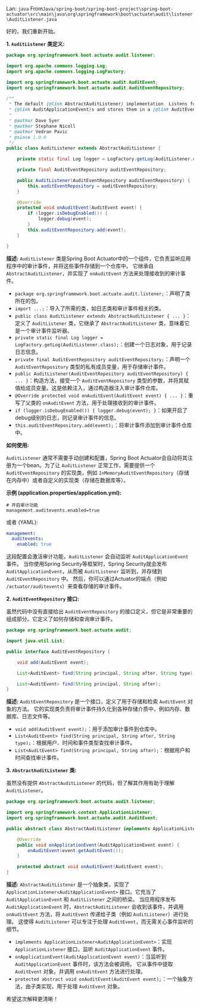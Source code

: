 Lan: `java` From`Java/spring-boot/spring-boot-project\spring-boot-actuator\src\main\java\org\springframework\boot\actuate\audit\listener\AuditListener.java`

好的，我们重新开始。

**1. `AuditListener` 类定义:**

```java
package org.springframework.boot.actuate.audit.listener;

import org.apache.commons.logging.Log;
import org.apache.commons.logging.LogFactory;

import org.springframework.boot.actuate.audit.AuditEvent;
import org.springframework.boot.actuate.audit.AuditEventRepository;

/**
 * The default {@link AbstractAuditListener} implementation. Listens for
 * {@link AuditApplicationEvent}s and stores them in a {@link AuditEventRepository}.
 *
 * @author Dave Syer
 * @author Stephane Nicoll
 * @author Vedran Pavic
 * @since 1.0.0
 */
public class AuditListener extends AbstractAuditListener {

	private static final Log logger = LogFactory.getLog(AuditListener.class);

	private final AuditEventRepository auditEventRepository;

	public AuditListener(AuditEventRepository auditEventRepository) {
		this.auditEventRepository = auditEventRepository;
	}

	@Override
	protected void onAuditEvent(AuditEvent event) {
		if (logger.isDebugEnabled()) {
			logger.debug(event);
		}
		this.auditEventRepository.add(event);
	}

}
```

**描述:**  `AuditListener` 类是Spring Boot Actuator中的一个组件，它负责监听应用程序中的审计事件，并将这些事件存储到一个仓库中。  它继承自 `AbstractAuditListener`，并实现了 `onAuditEvent` 方法来处理接收到的审计事件。

*   `package org.springframework.boot.actuate.audit.listener;`：声明了类所在的包。
*   `import ...;`：导入了所需的类，如日志类和审计事件相关的类。
*   `public class AuditListener extends AbstractAuditListener { ... }`：定义了 `AuditListener` 类，它继承了 `AbstractAuditListener` 类，意味着它是一个审计事件监听器。
*   `private static final Log logger = LogFactory.getLog(AuditListener.class);`：创建一个日志对象，用于记录日志信息。
*   `private final AuditEventRepository auditEventRepository;`：声明一个 `AuditEventRepository` 类型的私有成员变量，用于存储审计事件。
*   `public AuditListener(AuditEventRepository auditEventRepository) { ... }`：构造方法，接受一个 `AuditEventRepository` 类型的参数，并将其赋值给成员变量。这是依赖注入，通过构造器注入审计事件仓库。
*   `@Override protected void onAuditEvent(AuditEvent event) { ... }`：重写了父类的 `onAuditEvent` 方法，用于处理接收到的审计事件。
*   `if (logger.isDebugEnabled()) { logger.debug(event); }`：如果开启了debug级别的日志，则记录审计事件的信息。
*   `this.auditEventRepository.add(event);`：将审计事件添加到审计事件仓库中。

**如何使用:**

`AuditListener` 通常不需要手动创建和配置，Spring Boot Actuator会自动将其注册为一个bean。为了让 `AuditListener` 正常工作，需要提供一个 `AuditEventRepository` 的实现类，例如 `InMemoryAuditEventRepository`（存储在内存中）或者自定义的实现类（存储在数据库等）。

**示例 (application.properties/application.yml):**

```properties
# 开启审计功能
management.auditevents.enabled=true
```

或者 (YAML):

```yaml
management:
  auditevents:
    enabled: true
```

这段配置会激活审计功能，`AuditListener` 会自动监听 `AuditApplicationEvent` 事件。  当你使用Spring Security等框架时，Spring Security就会发布 `AuditApplicationEvent`，从而被 `AuditListener` 监听到，并存储到 `AuditEventRepository` 中。  然后，你可以通过Actuator的端点（例如 `/actuator/auditevents`）来查看存储的审计事件。

**2. `AuditEventRepository` 接口:**

虽然代码中没有直接给出 `AuditEventRepository` 的接口定义，但它是非常重要的组成部分。它定义了如何存储和查询审计事件。

```java
package org.springframework.boot.actuate.audit;

import java.util.List;

public interface AuditEventRepository {

    void add(AuditEvent event);

    List<AuditEvent> find(String principal, String after, String type);

    List<AuditEvent> find(String principal, String after);
}
```

**描述:** `AuditEventRepository` 是一个接口，定义了用于存储和检索 `AuditEvent` 对象的方法。  它的实现类负责将审计事件持久化到各种存储介质中，例如内存、数据库、日志文件等。

*   `void add(AuditEvent event);`：用于添加审计事件到仓库中。
*   `List<AuditEvent> find(String principal, String after, String type);`：根据用户、时间和事件类型查找审计事件。
*   `List<AuditEvent> find(String principal, String after);`：根据用户和时间查找审计事件。

**3. `AbstractAuditListener` 类:**

虽然没有提供 `AbstractAuditListener` 的代码，但了解其作用有助于理解 `AuditListener`。

```java
package org.springframework.boot.actuate.audit.listener;

import org.springframework.context.ApplicationListener;
import org.springframework.boot.actuate.audit.AuditEvent;

public abstract class AbstractAuditListener implements ApplicationListener<AuditApplicationEvent> {

    @Override
    public void onApplicationEvent(AuditApplicationEvent event) {
        onAuditEvent(event.getAuditEvent());
    }

    protected abstract void onAuditEvent(AuditEvent event);
}
```

**描述:**  `AbstractAuditListener` 是一个抽象类，实现了 `ApplicationListener<AuditApplicationEvent>` 接口。它充当了 `AuditApplicationEvent` 和 `AuditListener` 之间的桥梁。 当应用程序发布 `AuditApplicationEvent` 时，`AbstractAuditListener` 会收到该事件，并调用 `onAuditEvent` 方法，将 `AuditEvent` 传递给子类（例如 `AuditListener`）进行处理。  这使得 `AuditListener` 可以专注于处理 `AuditEvent`，而无需关心事件监听的细节。

*   `implements ApplicationListener<AuditApplicationEvent>`：实现 `ApplicationListener` 接口，监听 `AuditApplicationEvent` 事件。
*   `onApplicationEvent(AuditApplicationEvent event)`：当监听到 `AuditApplicationEvent` 事件时，该方法会被调用。  它从事件中提取 `AuditEvent` 对象，并调用 `onAuditEvent` 方法进行处理。
*   `protected abstract void onAuditEvent(AuditEvent event);`：一个抽象方法，由子类实现，用于处理 `AuditEvent` 对象。

希望这次解释更清晰！
